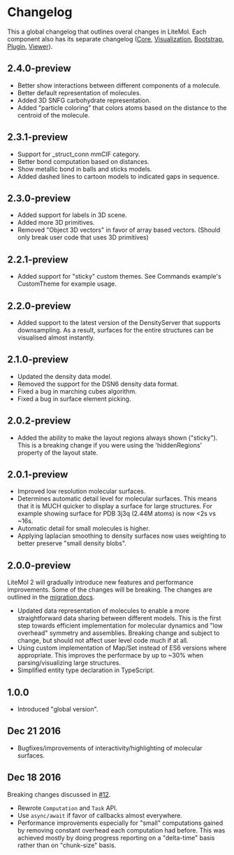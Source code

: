 Changelog
=========

This a global changelog that outlines overal changes in LiteMol. 
Each component also has its separate changelog 
([Core](src/lib/Core/CHANGELOG.md), [Visualization](src/lib/Visualization/CHANGELOG.md), [Bootstrap](src/lib/Bootstrap/CHANGELOG.md), [Plugin](src/lib/Plugin/CHANGELOG.md), [Viewer](src/Viewer/CHANGELOG.md)).


2.4.0-preview
-----------

* Better show interactions between different components of a molecule.
* Better default representation of molecules.
* Added 3D SNFG carbohydrate representation.
* Added "particle coloring" that colors atoms based on the distance to the centroid of the molecule.

2.3.1-preview
-----------

* Support for _struct_conn mmCIF category.
* Better bond computation based on distances.
* Show metallic bond in balls and sticks models.
* Added dashed lines to cartoon models to indicated gaps in sequence.

2.3.0-preview
-----------

* Added support for labels in 3D scene.
* Added more 3D primitives.
* Removed "Object 3D vectors" in favor of array based vectors. (Should only break user code that uses 3D primitives)

2.2.1-preview
-----------

* Added support for "sticky" custom themes. See Commands example's CustomTheme for example usage.

2.2.0-preview
-----------

* Added support to the latest version of the DensityServer that supports downsampling. As a result, surfaces for the entire structures can be visualised almost instantly.

2.1.0-preview
-----------

* Updated the density data model.
* Removed the support for the DSN6 density data format.
* Fixed a bug in marching cubes algorithm.
* Fixed a bug in surface element picking.

2.0.2-preview
-----------

* Added the ability to make the layout regions always shown ("sticky"). This is a breaking change if you were using the 'hiddenRegions'
property of the layout state.

2.0.1-preview
-----------

* Improved low resolution molecular surfaces.
* Determines automatic detail level for molecular surfaces. This means that it is MUCH quicker to display a surface for large structures. For example showing surface for PDB 3j3q (2.44M atoms) is now <2s vs ~16s.
* Automatic detail for small molecules is higher.
* Applying laplacian smoothing to density surfaces now uses weighting to better preserve "small density blobs".

2.0.0-preview
-----------

LiteMol 2 will gradually introduce new features and performance improvements. Some of the changes will be breaking. The changes are outlined in the [migration docs](docs/migrating/1-to-2.md).

* Updated data representation of molecules to enable a more straightforward data sharing between different models. This is the first step towards efficient implementation for molecular dynamics and "low overhead" symmetry and assemblies. Breaking change and subject to change, but should not affect user level code much if at all.
* Using custom implementation of Map/Set instead of ES6 versions where appropriate. This improves the performace by up to ~30% when parsing/visualizing large structures.
* Simplified entity type declaration in TypeScript.

1.0.0
-----------

* Introduced "global version".

Dec 21 2016
-----------

* Bugfixes/improvements of interactivity/highlighting of molecular surfaces.

Dec 18 2016
-----------

Breaking changes discussed in [#12](https://github.com/dsehnal/LiteMol/issues/12).

* Rewrote ``Computation`` and ``Task`` API.
* Use ``async/await`` if favor of callbacks almost everywhere.
* Performance improvements especially for "small" computations gained
  by removing constant overhead each computation had before. 
  This was achieved mostly by doing progress reporting on
  a "delta-time" basis rather than on "chunk-size" basis.